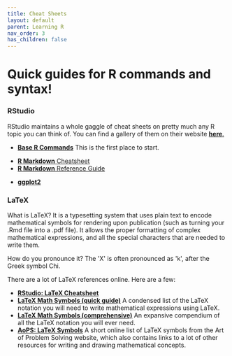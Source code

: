 ```yaml
---
title: Cheat Sheets
layout: default
parent: Learning R
nav_order: 3
has_children: false
---
```


# Quick guides for R commands and syntax!

### RStudio

RStudio maintains a whole gaggle of cheat sheets on pretty much any R topic you can think of. You can find a gallery of them on their website [**here**.](https://www.rstudio.com/resources/cheatsheets/#ide)

* [**Base R Commands**](RStudio_r-cheat-sheet-3.pdf) This is the first place to start.
+ [**R Markdown** Cheatsheet](https://github.com/rstudio/cheatsheets/raw/master/rmarkdown-2.0.pdf)
+ [**R Markdown** Reference Guide](https://www.rstudio.com/wp-content/uploads/2015/03/rmarkdown-reference.pdf)
* [**ggplot2**](https://github.com/rstudio/cheatsheets/blob/master/data-visualization-2.1.pdf)

### LaTeX
What is LaTeX? It is a typesetting system that uses plain text to encode mathematical symbols for rendering upon publication (such as turning your .Rmd file into a .pdf file). It allows the proper formatting of complex mathematical expressions, and all the special characters that are needed to write them.

How do you pronounce it? The 'X' is often pronounced as 'k', after the Greek symbol Chi.

There are a lot of LaTeX references online. Here are a few:
* [**RStudio: LaTeX Cheatsheet**](https://wch.github.io/latexsheet/latexsheet.pdf)
* [**LaTeX Math Symbols (quick guide)**](LATEX_Math_Symbols_short.pdf)
A condensed list of the LaTeX notation you will need to write mathematical expressions using LaTeX.
* [**LaTeX Math Symbols (comprehensive)**](LATEX_Math_Symbols_long.pdf)
An expansive compendium of all the LaTeX notation you will ever need.
* [**AoPS: LaTeX Symbols**](https://artofproblemsolving.com/wiki/index.php/LaTeX:Symbols)
A short online list of LaTeX symbols from the Art of Problem Solving website, which also contains links to a lot of other resources for writing and drawing mathematical concepts.


[comment]: # ( some text here )

